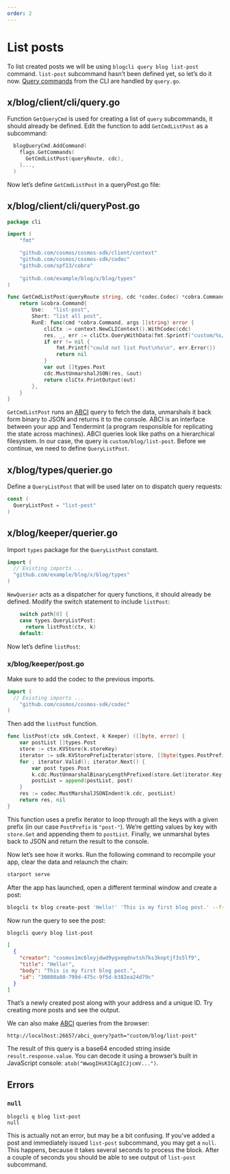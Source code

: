 ```yaml
---
order: 2
---
```


# List posts

To list created posts we will be using `blogcli query blog list-post` command. `list-post` subcommand hasn’t been defined yet, so let’s do it now. [Query commands](https://docs.cosmos.network/master/building-modules/querier.html) from the CLI are handled by `query.go`.

## x/blog/client/cli/query.go

Function `GetQueryCmd` is used for creating a list of `query` subcommands, it should already be defined. Edit the function to add `GetCmdListPost` as a subcommand:

```go
  blogQueryCmd.AddCommand(
    flags.GetCommands(
      GetCmdListPost(queryRoute, cdc),
    )...,
  )
```

Now let’s define `GetCmdListPost` in a queryPost.go file:

## x/blog/client/cli/queryPost.go

```go
package cli

import (
	"fmt"

	"github.com/cosmos/cosmos-sdk/client/context"
	"github.com/cosmos/cosmos-sdk/codec"
    "github.com/spf13/cobra"
  
    "github.com/example/blog/x/blog/types"
)

func GetCmdListPost(queryRoute string, cdc *codec.Codec) *cobra.Command {
	return &cobra.Command{
		Use:   "list-post",
		Short: "list all post",
		RunE: func(cmd *cobra.Command, args []string) error {
			cliCtx := context.NewCLIContext().WithCodec(cdc)
			res, _, err := cliCtx.QueryWithData(fmt.Sprintf("custom/%s/"+types.QueryListPost, queryRoute), nil)
			if err != nil {
				fmt.Printf("could not list Post\n%s\n", err.Error())
				return nil
			}
			var out []types.Post
			cdc.MustUnmarshalJSON(res, &out)
			return cliCtx.PrintOutput(out)
		},
	}
}

```

`GetCmdListPost` runs an [ABCI](https://docs.tendermint.com/master/spec/abci/) query to fetch the data, unmarshals it back form binary to JSON and returns it to the console. ABCI is an interface between your app and Tendermint (a program responsible for replicating the state across machines). ABCI queries look like paths on a hierarchical filesystem. In our case, the query is `custom/blog/list-post`. Before we continue, we need to define `QueryListPost`.

## x/blog/types/querier.go

Define a `QueryListPost` that will be used later on to dispatch query requests:

```go
const (
  QueryListPost = "list-post"
)
```

## x/blog/keeper/querier.go

Import `types` package for the `QueryListPost` constant.

```go
import (
  // Existing imports ...
  "github.com/example/blog/x/blog/types"
)
```

`NewQuerier` acts as a dispatcher for query functions, it should already be defined. Modify the switch statement to include `listPost`:

```go
    switch path[0] {
    case types.QueryListPost:
      return listPost(ctx, k)
    default:
```

Now let’s define `listPost`:

### x/blog/keeper/post.go

Make sure to add the codec to the previous imports.

```go
import (
  // Existing imports ...
	"github.com/cosmos/cosmos-sdk/codec"
)
```

Then add the `listPost` function.

```go
func listPost(ctx sdk.Context, k Keeper) ([]byte, error) {
	var postList []types.Post
	store := ctx.KVStore(k.storeKey)
	iterator := sdk.KVStorePrefixIterator(store, []byte(types.PostPrefix))
	for ; iterator.Valid(); iterator.Next() {
		var post types.Post
		k.cdc.MustUnmarshalBinaryLengthPrefixed(store.Get(iterator.Key()), &post)
		postList = append(postList, post)
	}
	res := codec.MustMarshalJSONIndent(k.cdc, postList)
	return res, nil
}
```

This function uses a prefix iterator to loop through all the keys with a given prefix (in our case `PostPrefix` is `"post-"`). We’re getting values by key with `store.Get` and appending them to `postList`. Finally, we unmarshal bytes back to JSON and return the result to the console.

Now let’s see how it works. Run the following command to recompile your app, clear the data and relaunch the chain:

```sh
starport serve
```

After the app has launched, open a different terminal window and create a post:

```sh
blogcli tx blog create-post 'Hello!' 'This is my first blog post.' --from=user1
```

Now run the query to see the post:

```sh
blogcli query blog list-post
```

```json
[
  {
    "creator": "cosmos1mc6leyjdwd9ygxeqdnvtsh7ks3knptjf3s5lf9",
    "title": "Hello!",
    "body": "This is my first blog post.",
    "id": "30808a80-799d-475c-9f5d-b382ea24d79c"
  }
]
```

That’s a newly created post along with your address and a unique ID. Try creating more posts and see the output.

We can also make [ABCI](https://docs.tendermint.com/master/spec/abci/) queries from the browser:

```
http://localhost:26657/abci_query?path="custom/blog/list-post"
```

The result of this query is a base64 encoded string inside `result.response.value`. You can decode it using a browser’s built in JavaScript console: `atob("WwogIHsKICAgICJjcmV...")`.

## Errors

### `null`

```
blogcli q blog list-post
null
```

This is actually not an error, but may be a bit confusing. If you've added a post and immediately issued `list-post` subcommand, you may get a `null`. This happens, because it takes several seconds to process the block. After a couple of seconds you should be able to see output of `list-post` subcommand.
